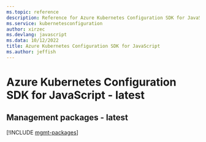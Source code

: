 ```yaml
---
ms.topic: reference
description: Reference for Azure Kubernetes Configuration SDK for JavaScript
ms.service: kubernetesconfiguration
author: xirzec
ms.devlang: javascript
ms.data: 10/12/2022
title: Azure Kubernetes Configuration SDK for JavaScript
ms.author: jeffish
---
```

# Azure Kubernetes Configuration SDK for JavaScript - latest

## Management packages - latest
[!INCLUDE [mgmt-packages](kubernetes-configuration-mgmt-index.md)]